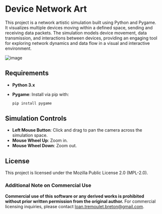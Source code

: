 # Device Network Art

This project is a network artistic simulation built using Python and Pygame. It visualizes multiple devices moving within a defined space, sending and receiving data packets. The simulation models device movement, data transmission, and interactions between devices, providing an engaging tool for exploring network dynamics and data flow in a visual and interactive environment.

![image](https://github.com/user-attachments/assets/a78fc51d-5688-4d56-b775-3c276bac301b)


## Requirements

- **Python 3.x**
- **Pygame**: Install via pip with:

  ```bash
  pip install pygame
  ```

## Simulation Controls

- **Left Mouse Button**: Click and drag to pan the camera across the simulation space.
- **Mouse Wheel Up**: Zoom in.
- **Mouse Wheel Down**: Zoom out.

## License

This project is licensed under the Mozilla Public License 2.0 (MPL-2.0).

### Additional Note on Commercial Use
**Commercial use of this software or any derived works is prohibited without prior written permission from the original author.** For commercial licensing inquiries, please contact loan.tremoulet.breton@gmail.com.

